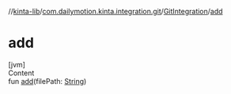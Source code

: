//[kinta-lib](../../../index.md)/[com.dailymotion.kinta.integration.git](../index.md)/[GitIntegration](index.md)/[add](add.md)



# add  
[jvm]  
Content  
fun [add](add.md)(filePath: [String](https://kotlinlang.org/api/latest/jvm/stdlib/kotlin/-string/index.html))  



